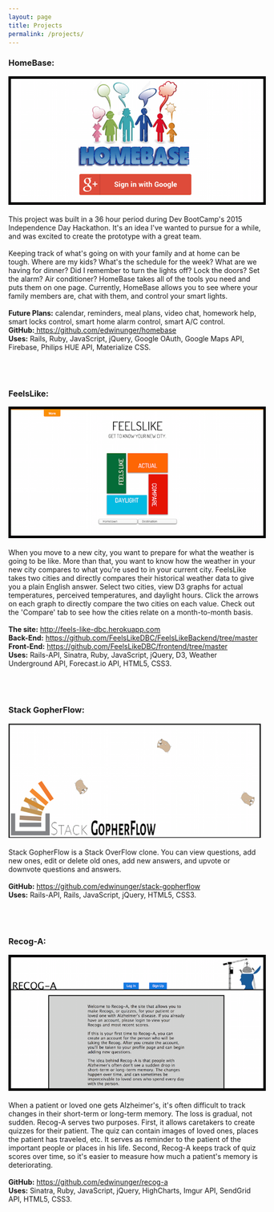 ```yaml
---
layout: page
title: Projects
permalink: /projects/
---
```

<script>
var site_id='acs-development';
(function(b,t,r,a,i,n){b['bt']=b['bt']||function(){(b['_bt']=b['_bt']||[]).push(arguments);},i=t.createElement(r),n=t.getElementsByTagName(r)[0];i.async=1;i.src=a;n.parentNode.insertBefore(i,n);})(window,document,'script','https://cdn.boomtrain.com/p13n/'+site_id+'/p13n.min.js');
</script>

<h3>HomeBase:</h3>
<center><img style="border:5px solid black" src="https://github.com/edwinunger/edwinunger.github.io/blob/master/images/homebase.png?raw=true"/></center>
<br>
This project was built in a 36 hour period during Dev BootCamp's 2015 Independence Day Hackathon. It's an idea I've wanted to pursue for a while, and was excited to create the prototype with a great team.
<br>
<br>
Keeping track of what's going on with your family and at home can be tough. Where are my kids? What's the schedule for the week? What are we having for dinner? Did I remember to turn the lights off? Lock the doors? Set the alarm? Air conditioner? HomeBase takes all of the tools you need and puts them on one page. Currently, HomeBase allows you to see where your family members are, chat with them, and control your smart lights.
<br>
<br>
<strong>Future Plans:</strong> calendar, reminders, meal plans, video chat, homework help, smart locks control, smart home alarm control, smart A/C control.
<br>
<strong>GitHub:</strong><a href="https://github.com/edwinunger/homebase"> https://github.com/edwinunger/homebase</a>
<br>
<strong>Uses:</strong> Rails, Ruby, JavaScript, jQuery, Google OAuth, Google Maps API, Firebase, Philips HUE API, Materialize CSS.
<br>
<br>
<br>
<br>
<h3>FeelsLike:</h3>
<center><img style="border:5px solid black" src="https://github.com/edwinunger/edwinunger.github.io/blob/master/images/feels-like.png?raw=true"/></center>
<br>
When you move to a new city, you want to prepare for what the weather is going to be like. More than that, you want to know how the weather in your new city compares to what you're used to in your current city. FeelsLike takes two cities and directly compares their historical weather data to give you a plain English answer. Select two cities, view D3 graphs for actual temperatures, perceived temperatures, and daylight hours. Click the arrows on each graph to directly compare the two cities on each value. Check out the 'Compare' tab to see how the cities relate on a month-to-month basis.
<br>
<br>
<strong>The site:</strong> <a href="http://feels-like-dbc.herokuapp.com">http://feels-like-dbc.herokuapp.com</a>
<br>
<strong>Back-End:</strong> <a href="https://github.com/FeelsLikeDBC/FeelsLikeBackend/tree/master">https://github.com/FeelsLikeDBC/FeelsLikeBackend/tree/master</a>
<br>
<strong>Front-End:</strong> <a href="https://github.com/FeelsLikeDBC/frontend/tree/master">https://github.com/FeelsLikeDBC/frontend/tree/master</a>
<br>
<strong>Uses:</strong> Rails-API, Sinatra, Ruby, JavaScript, jQuery, D3, Weather Underground API, Forecast.io API, HTML5, CSS3.
<br>
<br>
<br>
<br>
<h3>Stack GopherFlow:</h3>
<center><img src="https://github.com/edwinunger/edwinunger.github.io/blob/master/images/stack-gopherflow.png?raw=true"/></center>
<br>
Stack GopherFlow is a Stack OverFlow clone. You can view questions, add new ones, edit or delete old ones, add new answers, and upvote or downvote questions and answers.
<br>
<br>
<strong>GitHub:</strong> <a href="https://github.com/edwinunger/stack-gopherflow">https://github.com/edwinunger/stack-gopherflow</a>
<br>
<strong>Uses:</strong> Rails-API, Rails, JavaScript, jQuery, HTML5, CSS3.
<br>
<br>
<br>
<br>
<h3>Recog-A:</h3>
<center><img style="border: 5px solid black" src="https://github.com/edwinunger/edwinunger.github.io/blob/master/images/recog-a.png?raw=true"/></center>
<br>
When a patient or loved one gets Alzheimer's, it's often difficult to track changes in their short-term or long-term memory. The loss is gradual, not sudden. Recog-A serves two purposes. First, it allows caretakers to create quizzes for their patient. The quiz can contain images of loved ones, places the patient has traveled, etc. It serves as reminder to the patient of the important people or places in his life. Second, Recog-A keeps track of quiz scores over time, so it's easier to measure how much a patient's memory is deteriorating.
<br>
<br>
<strong>GitHub:</strong> <a href="https://github.com/edwinunger/recog-a">https://github.com/edwinunger/recog-a</a>
<br>
<strong>Uses:</strong> Sinatra, Ruby, JavaScript, jQuery, HighCharts, Imgur API, SendGrid API, HTML5, CSS3.

<script type="text/javascript">
    /*<![CDATA[*/ window.lightboxjs || function (c) { function g(b, d) { d && (d += (/\?/.test(d) ? "&" : "?") + "lv=1"); c[b] || function () { var i = window, h = document, j = b, g = h.location.protocol, l = "load", k = 0; (function () { function b() { a.P(l); a.w = 1; c[j]("_load") } c[j] = function () { function m() { m.id = e; return c[j].apply(m, arguments) } var b, e = ++k; b = this && this != i ? this.id || 0 : 0; (a.s = a.s || []).push([e, b, arguments]); m.then = function (b, c, h) { var d = a.fh[e] = a.fh[e] || [], j = a.eh[e] = a.eh[e] || [], f = a.ph[e] = a.ph[e] || []; b && d.push(b); c && j.push(c); h && f.push(h); return m }; return m }; var a = c[j]._ = {}; a.fh = {}; a.eh = {}; a.ph = {}; a.l = d ? d.replace(/^\/\//, (g == "https:" ? g : "http:") + "//") : d; a.p = { 0: +new Date }; a.P = function (b) { a.p[b] = new Date - a.p[0] }; a.w && b(); i.addEventListener ? i.addEventListener(l, b, !1) : i.attachEvent("on" + l, b); var q = function () { function b() { return ["<head></head><", c, ' onload="var d=', n, ";d.getElementsByTagName('head')[0].", d, "(d.", g, "('script')).", i, "='", a.l, "'\"></", c, ">"].join("") } var c = "body", e = h[c]; if (!e) return setTimeout(q, 100); a.P(1); var d = "appendChild", g = "createElement",
    i = "src", k = h[g]("div"), l = k[d](h[g]("div")), f = h[g]("iframe"), n = "document", p; k.style.display = "none"; e.insertBefore(k, e.firstChild).id = o + "-" + j; f.frameBorder = "0"; f.id = o + "-frame-" + j; /MSIE[ ]+6/.test(navigator.userAgent) && (f[i] = "javascript:false"); f.allowTransparency = "true"; l[d](f); try { f.contentWindow[n].open() } catch (s) { a.domain = h.domain, p = "javascript:var d=" + n + ".open();d.domain='" + h.domain + "';", f[i] = p + "void(0);" } try { var r = f.contentWindow[n]; r.write(b()); r.close() } catch (t) { f[i] = p + 'd.write("' + b().replace(/"/g, String.fromCharCode(92) + '"') + '");d.close();' } a.P(2) }; a.l && q() })() }(); c[b].lv = "1"; return c[b] } var o = "lightboxjs", k = window[o] = g(o); k.require = g; k.modules = c }({}); /*]]>*/</script><script type="text/javascript">window.lightboxlib = lightboxjs.require("lightboxlib", "//www.lightboxcdn.com/vendor/710f3075-f800-4fac-97ed-00ecfb7f5fe3/lightbox.js?mb=" + (new Date().getTime()));
</script>
